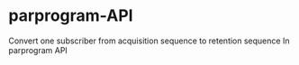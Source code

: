 parprogram-API
==============

Convert one subscriber from acquisition sequence to retention sequence In parprogram API

